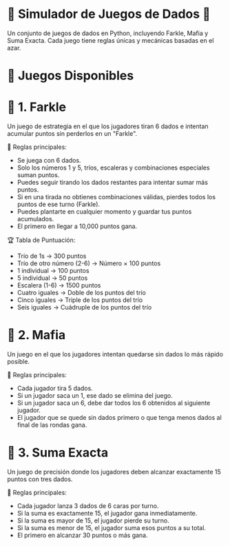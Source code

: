 # 🎲 Simulador de Juegos de Dados 🎲

Un conjunto de juegos de dados en Python, incluyendo Farkle, Mafia y Suma Exacta. Cada juego tiene reglas únicas y mecánicas basadas en el azar.

# 📜 Juegos Disponibles

# 🎲 1. Farkle

Un juego de estrategia en el que los jugadores tiran 6 dados e intentan acumular puntos sin perderlos en un "Farkle".

🔹 Reglas principales:

  - Se juega con 6 dados.
  - Solo los números 1 y 5, tríos, escaleras y combinaciones especiales suman puntos.
  - Puedes seguir tirando los dados restantes para intentar sumar más puntos.
  - Si en una tirada no obtienes combinaciones válidas, pierdes todos los puntos de ese turno (Farkle).
  - Puedes plantarte en cualquier momento y guardar tus puntos acumulados.
  - El primero en llegar a 10,000 puntos gana.
    
🏆 Tabla de Puntuación:

  - Trío de 1s → 300 puntos
  - Trío de otro número (2-6) → Número × 100 puntos
  - 1 individual → 100 puntos
  - 5 individual → 50 puntos
  - Escalera (1-6) → 1500 puntos
  - Cuatro iguales → Doble de los puntos del trío
  - Cinco iguales → Triple de los puntos del trío
  - Seis iguales → Cuádruple de los puntos del trío
    
# 🎲 2. Mafia
Un juego en el que los jugadores intentan quedarse sin dados lo más rápido posible.

🔹 Reglas principales:

  - Cada jugador tira 5 dados.
  - Si un jugador saca un 1, ese dado se elimina del juego.
  - Si un jugador saca un 6, debe dar todos los 6 obtenidos al siguiente jugador.
  - El jugador que se quede sin dados primero o que tenga menos dados al final de las rondas gana.
    
# 🎲 3. Suma Exacta
Un juego de precisión donde los jugadores deben alcanzar exactamente 15 puntos con tres dados.

🔹 Reglas principales:

  - Cada jugador lanza 3 dados de 6 caras por turno.
  - Si la suma es exactamente 15, el jugador gana inmediatamente.
  - Si la suma es mayor de 15, el jugador pierde su turno.
  - Si la suma es menor de 15, el jugador suma esos puntos a su total.
  - El primero en alcanzar 30 puntos o más gana.
